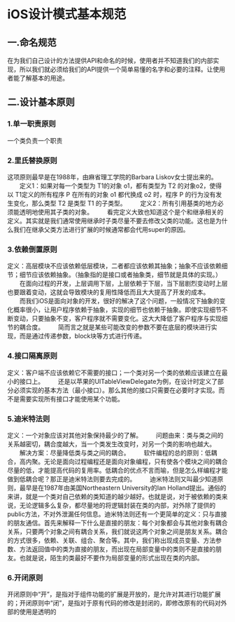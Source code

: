 # iOS设计模式基本规范

## 一.命名规范

在为我们自己设计的方法提供API和命名的时候，使用者并不知道我们的内部实现，所以我们就必须给我们的API提供一个简单易懂的名字和必要的注释。让使用者能了解基本的用途。

## 二.设计基本原则
### 1.单一职责原则
一个类负责一个职责

### 2.里氏替换原则
这项原则最早是在1988年，由麻省理工学院的Barbara Liskov女士提出来的。
　　定义1：如果对每一个类型为 T1的对象 o1，都有类型为 T2 的对象o2，使得以 T1定义的所有程序 P 在所有的对象 o1 都代换成 o2 时，程序 P 的行为没有发生变化，那么类型 T2 是类型 T1 的子类型。
　　定义2：所有引用基类的地方必须能透明地使用其子类的对象。
　　看完定义大致也知道这个是个和继承相关的定义。其实就是我们通常使用继承时子类尽量不要去修改父类的功能。这也是为什么我们在继承父类方法进行扩展的时候通常都会代用super的原因。

### 3.依赖倒置原则
定义：高层模块不应该依赖低层模块，二者都应该依赖其抽象；抽象不应该依赖细节；细节应该依赖抽象。（抽象指的是接口或者抽象类，细节就是具体的实现。）
　　在面向过程的开发，上层调用下层，上层依赖于下层，当下层剧烈变动时上层也要跟着变动，这就会导致模块的复用性降低而且大大提高了开发的成本。
　　而我们iOS是面向对象的开发，很好的解决了这个问题，一般情况下抽象的变化概率很小，让用户程序依赖于抽象，实现的细节也依赖于抽象。即使实现细节不断变动，只要抽象不变，客户程序就不需要变化。这大大降低了客户程序与实现细节的耦合度。
　　简而言之就是某些可能改变的参数不要在底层的模块进行实现，而是通过传递参数，block块等方式进行传递。

### 4.接口隔离原则
定义：客户端不应该依赖它不需要的接口；一个类对另一个类的依赖应该建立在最小的接口上。
　　还是以苹果的UITableViewDelegate为例，在设计时定义了部分必须实现的基本方法（最小接口）。那么其他的接口只需要在必要时才实现。而不是需要实现所有接口才能使用某个功能。
　　
　　
### 5.迪米特法则
定义：一个对象应该对其他对象保持最少的了解。
　　问题由来：类与类之间的关系越密切，耦合度越大，当一个类发生改变时，对另一个类的影响也越大。
　　解决方案：尽量降低类与类之间的耦合。
　　软件编程的总的原则：低耦合，高内聚。无论是面向过程编程还是面向对象编程，只有使各个模块之间的耦合尽量的低，才能提高代码的复用率。低耦合的优点不言而喻，但是怎么样编程才能做到低耦合呢？那正是迪米特法则要去完成的。
　　迪米特法则又叫最少知道原则，最早是在1987年由美国Northeastern University的Ian Holland提出。通俗的来讲，就是一个类对自己依赖的类知道的越少越好。也就是说，对于被依赖的类来说，无论逻辑多么复杂，都尽量地的将逻辑封装在类的内部，对外除了提供的public方法，不对外泄漏任何信息。迪米特法则还有一个更简单的定义：只与直接的朋友通信。首先来解释一下什么是直接的朋友：每个对象都会与其他对象有耦合关系，只要两个对象之间有耦合关系，我们就说这两个对象之间是朋友关系。耦合的方式很多，依赖、关联、组合、聚合等。其中，我们称出现成员变量、方法参数、方法返回值中的类为直接的朋友，而出现在局部变量中的类则不是直接的朋友。也就是说，陌生的类最好不要作为局部变量的形式出现在类的内部。

### 6.开闭原则

开闭原则中“开”，是指对于组件功能的扩展是开放的，是允许对其进行功能扩展的；开闭原则中“闭”，是指对于原有代码的修改是封闭的，即修改原有的代码对外部的使用是透明的